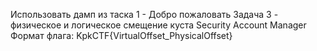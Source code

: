 Использовать дамп из таска 1 - Добро пожаловать
Задача 3 - физическое и логическое смещение куста Security Account Manager
Формат флага: KpkCTF{VirtualOffset_PhysicalOffset}
